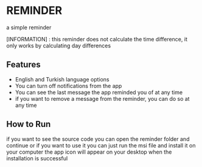 # REMINDER

a simple reminder 

[INFORMATION] : this reminder does not calculate the time difference, it only works by calculating day differences

## Features
- English and Turkish language options
- You can turn off notifications from the app
- You can see the last message the app reminded you of at any time
- if you want to remove a message from the reminder, you can do so at any time

## How to Run

if you want to see the source code you can open the reminder folder and continue or if you want to use it you can just run the msi file and install it on your computer the app icon will appear on your desktop when the installation is successful




